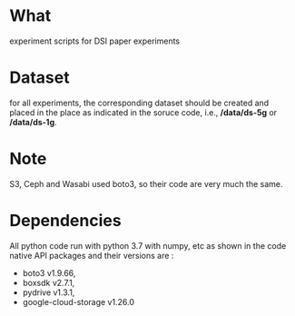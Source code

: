 # What
experiment scripts for DSI paper experiments 

# Dataset
for all experiments, the corresponding dataset should be created and placed in the place as indicated in the soruce code, i.e., **/data/ds-5g** or **/data/ds-1g**. 

# Note
S3, Ceph and Wasabi used boto3, so their code are very much the same.

# Dependencies 
All python code run with python 3.7 with numpy, etc as shown in the code
native API packages and their versions are :
* boto3 v1.9.66, 
* boxsdk v2.7.1, 
* pydrive v1.3.1, 
* google-cloud-storage v1.26.0
